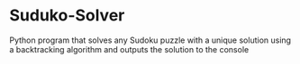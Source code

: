 # Suduko-Solver
Python program that solves any Sudoku puzzle with a unique solution using a backtracking algorithm and outputs the solution to the console
